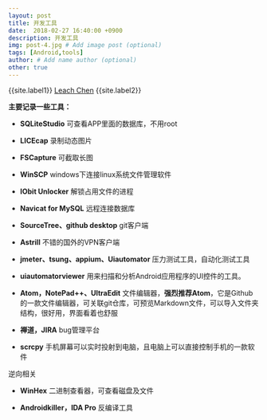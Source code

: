```yaml
---
layout: post
title: 开发工具
date:  2018-02-27 16:40:00 +0900  
description: 开发工具
img: post-4.jpg # Add image post (optional)
tags: [Android,tools]
author: # Add name author (optional)
other: true
---
```


{{site.label1}} <a href="https://leach-chen.github.io/" target="\_blank">Leach Chen</a> {{site.label2}}

**主要记录一些工具：**



- **SQLiteStudio**	可查看APP里面的数据库，不用root

- **LICEcap**	录制动态图片

- **FSCapture**	可截取长图

- **WinSCP**	windows下连接linux系统文件管理软件

- **IObit Unlocker**	解锁占用文件的进程

- **Navicat for MySQL**	远程连接数据库

- **SourceTree、github desktop**	git客户端

- **Astrill**	不错的国外的VPN客户端

- **jmeter、tsung、appium、Uiautomator**	压力测试工具，自动化测试工具

- **uiautomatorviewer**	用来扫描和分析Android应用程序的UI控件的工具。

- **Atom，NotePad++、UltraEdit** 文件编辑器，**强烈推荐Atom**，它是Github的一款文件编辑器，可关联git仓库，可预览Markdown文件，可以导入文件夹结构，很好用，界面看着也舒服

- **禅道，JIRA** bug管理平台

- **<a href="https://github.com/Genymobile/scrcpy" style="text-decoration: none;" target="_blank"  title="">scrcpy</a>** 手机屏幕可以实时投射到电脑，且电脑上可以直接控制手机的一款软件

逆向相关

- **WinHex** 二进制查看器，可查看磁盘及文件

- **Androidkiller，IDA Pro** 反编译工具
